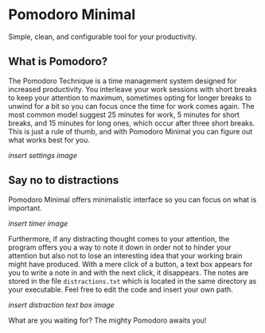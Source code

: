 # Pomodoro Minimal

Simple, clean, and configurable tool for your productivity.

## What is Pomodoro?

The Pomodoro Technique is a time management system designed for increased productivity. You interleave your work sessions with short breaks to keep your attention to maximum, sometimes opting for longer breaks to unwind for a bit so you can focus once the time for work comes again. The most common model suggest 25 minutes for work, 5 minutes for short breaks, and 15 minutes for long ones, which occur after three short breaks. This is just a rule of thumb, and with Pomodoro Minimal you can figure out what works best for you.

*insert settings image*

## Say no to distractions

Pomodoro Minimal offers minimalistic interface so you can focus on what is important. 

*insert timer image*

Furthermore, if any distracting thought comes to your attention, the program offers you a way to note it down in order not to hinder your attention but also not to lose an interesting idea that your working brain might have produced. With a mere click of a button, a text box appears for you to write a note in and with the next click, it disappears. The notes are stored in the file `distractions.txt` which is located in the same directory as your executable. Feel free to edit the code and insert your own path.

*insert distraction text box image*

What are you waiting for? The mighty Pomodoro awaits you!